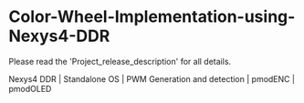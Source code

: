 # Color-Wheel-Implementation-using-Nexys4-DDR
Please read the 'Project_release_description' for all details.

Nexys4 DDR |
Standalone OS |
PWM Generation and detection |
pmodENC |
pmodOLED
